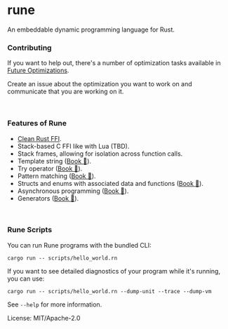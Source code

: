 # rune

An embeddable dynamic programming language for Rust.

### Contributing

If you want to help out, there's a number of optimization tasks available in
[Future Optimizations][future-optimizations].

Create an issue about the optimization you want to work on and communicate that
you are working on it.

<br>

### Features of Rune

* [Clean Rust FFI][rust-ffi].
* Stack-based C FFI like with Lua (TBD).
* Stack frames, allowing for isolation across function calls.
* Template string ([Book 📖][support-templates]).
* Try operator ([Book 📖][support-try]).
* Pattern matching ([Book 📖][support-patterns]).
* Structs and enums with associated data and functions ([Book 📖][support-structs]).
* Asynchronous programming ([Book 📖][support-async]).
* Generators ([Book 📖][support-generators]).

<br>

### Rune Scripts

You can run Rune programs with the bundled CLI:

```
cargo run -- scripts/hello_world.rn
```

If you want to see detailed diagnostics of your program while it's running,
you can use:

```
cargo run -- scripts/hello_world.rn --dump-unit --trace --dump-vm
```

See `--help` for more information.

[rust-ffi]: https://github.com/rune-rs/rune/blob/master/crates/runestick-http/src/lib.rs
[future-optimizations]: https://github.com/rune-rs/rune/blob/master/FUTURE_OPTIMIZATIONS.md
[support-templates]: https://rune-rs.github.io/rune/4_5_template_strings.html
[support-try]: https://rune-rs.github.io/rune/6_try_operator.html
[support-patterns]: https://rune-rs.github.io/rune/4_4_pattern_matching.html
[support-structs]: https://rune-rs.github.io/rune/5_6_structs.html
[support-async]: https://rune-rs.github.io/rune/8_async.html
[support-generators]: https://rune-rs.github.io/rune/7_generators.html

License: MIT/Apache-2.0
